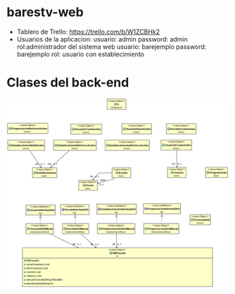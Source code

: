 # barestv-web

* Tablero de Trello: https://trello.com/b/W1ZCBHk2
* Usuarios de la aplicacion: 
  usuario: admin password: admin rol:administrador del sistema web
  usuario: barejemplo password: barejemplo rol: usuario con establecimiento
# Clases del back-end

![Clases del back-end](/barestv.web/classes11.png?raw=true "Clases del back-end")
